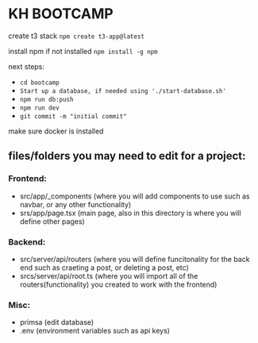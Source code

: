 # KH BOOTCAMP

create t3 stack
`npm create t3-app@latest`

install npm if not installed
`npm install -g npm`

next steps:
- ```cd bootcamp```
-  ```Start up a database, if needed using './start-database.sh'```
-  `npm run db:push`
-  `npm run dev`
-  `git commit -m "initial commit"`

make sure docker is installed


## files/folders you may need to edit for a project:
### Frontend:
- src/app/_components (where you will add components to use such as navbar, or any other functionality)
- srs/app/page.tsx (main page, also in this directory is where you will define other pages)

### Backend:
- src/server/api/routers (where you will define funcitonality for the back end such as craeting a post, or deleting a post, etc)
- srcs/server/api/root.ts (where you will import all of the routers(functionality) you created to work with the frontend)

### Misc:
- primsa (edit database)
- .env (environment variables such as api keys)
